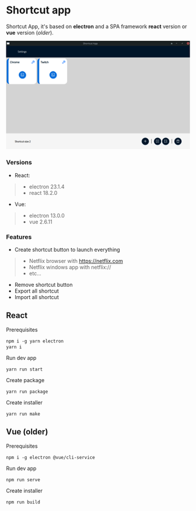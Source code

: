 # Shortcut app

Shortcut App, it's based on **electron** and a SPA framework **react** version or **vue** version (_older_).

![Alt text](https://raw.githubusercontent.com/robertonav20/electron-shortcut-app/main/Home.png?raw=true"Home")

### Versions
 - React:
 > - electron 23.1.4
 > - react 18.2.0
 - Vue:
 > - electron 13.0.0
 > - vue 2.6.11

### Features

- Create shortcut button to launch everything
> - Netflix browser with https://netflix.com
> - Netflix windows app with netflix://
> - etc...
- Remove shortcut button
- Export all shortcut
- Import all shortcut

## React
Prerequisites

    npm i -g yarn electron
    yarn i

Run dev app

    yarn run start
    
Create package

    yarn run package
    
Create installer

    yarn run make

## Vue (older)
Prerequisites

    npm i -g electron @vue/cli-service

Run dev app

    npm run serve
    
Create installer

    npm run build